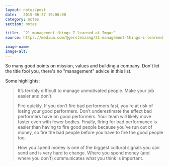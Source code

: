 ```yaml
---
layout: notes/post
date:   2015-06-27 19:06:00
category: notes
section: notes

title:  “21 management things I learned at Imgur”
source: https://medium.com/@gerstenzang/21-management-things-i-learned-at-imgur-7abb72bdf8bf

image-name:
image-alt:
---
```


So many good points on mission, values and building a company. Don't let the title fool you, there's no "management" advice in this list.

Some highlights:

> It’s terribly difficult to manage unmotivated people. Make your job easier and don’t.  
>  
> Fire quickly. If you don’t fire bad performers fast, you’re at risk of losing your good performers. Don’t underestimate the effect bad performers have on good performers. Your team will likely move faster even with fewer bodies. Finally, firing for bad performance is easier than having to fire good people because you’ve run out of money, so fire the bad people before you have to fire the good people too.  
>  
> How you spend money is one of the biggest cultural signals you can send and is very hard to change. Where you spend money (and where you don’t) communicates what you think is important.